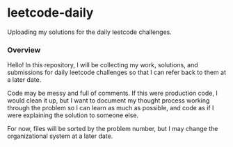 # leetcode-daily
Uploading my solutions for the daily leetcode challenges.

### Overview
Hello! In this repository, I will be collecting my work, solutions, and submissions for daily leetcode challenges so that I can refer back to them at a later date.

Code may be messy and full of comments. If this were production code, I would clean it up, but I want to document my thought process working through the problem so I can learn as much as possible, and code as if I were explaining the solution to someone else.

For now, files will be sorted by the problem number, but I may change the organizational system at a later date.